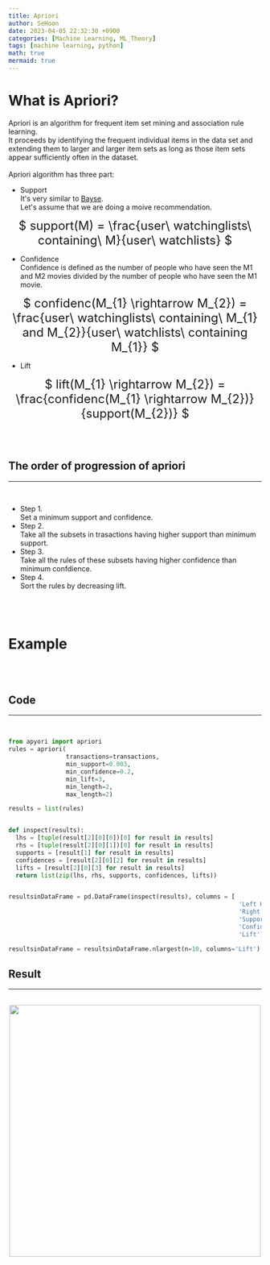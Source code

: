```yaml
---
title: Apriori
author: SeHoon
date: 2023-04-05 22:32:30 +0900
categories: [Machine Learning, ML_Theory]
tags: [machine learning, python]
math: true
mermaid: true
---
```


# What is Apriori?
Apriori is an algorithm for frequent item set mining and association rule learning.<br>
It proceeds by identifying the frequent individual items in the data set and extending them to larger and larger item sets as long as those item sets appear sufficiently often in the dataset.<br>
<br>
Apriori algorithm has three part:<br>

+ Support<br>
It's very similar to [Bayse](https://csh970605.github.io/posts/Naive_Bayes/).<br>
Let's assume that we are doing a moive recommendation.<br>

<center>
<font size=5>

$ support(M) = \frac{user\ watchinglists\ containing\ M}{user\ watchlists} $
</font>
</center>

+ Confidence<br>
Confidence is defined as the number of people who have seen the M1 and M2 movies divided by the number of people who have seen the M1 movie.<br>
<center>
<font size=5>

$ confidenc(M_{1} \rightarrow M_{2}) = \frac{user\ watchinglists\ containing\ M_{1} and M_{2}}{user\ watchlists\ containing M_{1}} $
</font>
</center>


+ Lift<br>
<center>
<font size=5>

$ lift(M_{1} \rightarrow M_{2}) = \frac{confidenc(M_{1} \rightarrow M_{2})}{support(M_{2})} $
</font>
</center>
<br><br>

## The order of progression of apriori
---
<br>

+ Step 1.<br>
Set a minimum support and confidence.<br>
+ Step 2.<br>
Take all the subsets in trasactions having higher support than minimum support.<br>
+ Step 3.<br>
Take all the rules of these subsets having higher confidence than minimum confdience.<br>
+ Step 4.<br>
Sort the rules by decreasing lift.<br>
<br><br><br>

# Example
<br><br>

## Code
---
<br>

```py
from apyori import apriori
rules = apriori(
                transactions=transactions, 
                min_support=0.003, 
                min_confidence=0.2, 
                min_lift=3, 
                min_length=2, 
                max_length=2)

results = list(rules)


def inspect(results):
  lhs = [tuple(result[2][0][0])[0] for result in results]
  rhs = [tuple(result[2][0][1])[0] for result in results]
  supports = [result[1] for result in results]
  confidences = [result[2][0][2] for result in results]
  lifts = [result[2][0][3] for result in results]
  return list(zip(lhs, rhs, supports, confidences, lifts))


resultsinDataFrame = pd.DataFrame(inspect(results), columns = [
                                                                'Left Hand Side', 
                                                                'Right Hand side', 
                                                                'Support', 
                                                                'Confidence', 
                                                                'Lift'])

resultsinDataFrame = resultsinDataFrame.nlargest(n=10, columns='Lift')                                                                
```

## Result
---
<br>

<center>
<img src="https://user-images.githubusercontent.com/28240052/230103651-2e0fcac7-12b4-46c8-9073-c6300ff92512.png" width=500>
</center>
